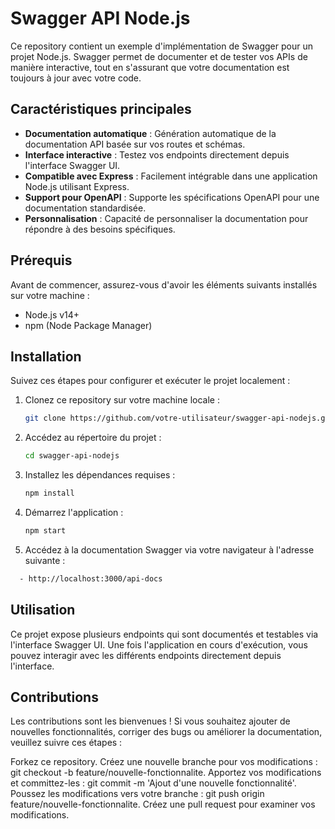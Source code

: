 # Swagger API Node.js

Ce repository contient un exemple d'implémentation de Swagger pour un projet Node.js. Swagger permet de documenter et de tester vos APIs de manière interactive, tout en s'assurant que votre documentation est toujours à jour avec votre code.

## Caractéristiques principales

- **Documentation automatique** : Génération automatique de la documentation API basée sur vos routes et schémas.
- **Interface interactive** : Testez vos endpoints directement depuis l'interface Swagger UI.
- **Compatible avec Express** : Facilement intégrable dans une application Node.js utilisant Express.
- **Support pour OpenAPI** : Supporte les spécifications OpenAPI pour une documentation standardisée.
- **Personnalisation** : Capacité de personnaliser la documentation pour répondre à des besoins spécifiques.

## Prérequis

Avant de commencer, assurez-vous d'avoir les éléments suivants installés sur votre machine :

- Node.js v14+
- npm (Node Package Manager)

## Installation

Suivez ces étapes pour configurer et exécuter le projet localement :

1. Clonez ce repository sur votre machine locale :

   ```bash
   git clone https://github.com/votre-utilisateur/swagger-api-nodejs.git
   ```
2. Accédez au répertoire du projet :
   ```bash
   cd swagger-api-nodejs
   ```
3. Installez les dépendances requises :
   ```bash
   npm install
   ```
4. Démarrez l'application :
   ```bash
   npm start
   ```
5. Accédez à la documentation Swagger via votre navigateur à l'adresse suivante :
  ```bash
    - http://localhost:3000/api-docs
  ```
## Utilisation
Ce projet expose plusieurs endpoints qui sont documentés et testables via l'interface Swagger UI. Une fois l'application en cours d'exécution, vous pouvez interagir avec les différents endpoints directement depuis l'interface.

## Contributions
Les contributions sont les bienvenues ! Si vous souhaitez ajouter de nouvelles fonctionnalités, corriger des bugs ou améliorer la documentation, veuillez suivre ces étapes :

Forkez ce repository.
Créez une nouvelle branche pour vos modifications : git checkout -b feature/nouvelle-fonctionnalite.
Apportez vos modifications et committez-les : git commit -m 'Ajout d'une nouvelle fonctionnalité'.
Poussez les modifications vers votre branche : git push origin feature/nouvelle-fonctionnalite.
Créez une pull request pour examiner vos modifications.
